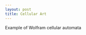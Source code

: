 ```yaml
---
layout: post
title: Cellular Art
---
```

Example of Wolfram cellular automata
<!--.style.offsetHeight = 0-->



<div markdown="0">
<head>
  <style>
    .automata {
        
    }
    .row div {
        height: 44px;
        display: inline-block;
        
        width: 44px;
        offset: 0 !important;
    }
    .row div.active { /* создаем класс для активных клеток*/
      background-color: #8B7E66;
    }
    .row div.inactive { /* создаем класс для НЕ-активных клеток*/
      background-color: #8B3626;
    }
  </style>
</head>
<body>
  <div class="automata" style="padding=0; margin=0; offset=0">
    <div class="row"></div>
  </div>
  <script>
    function randomBinary() {
      let max = 1
      let min = 0
      return Math.floor(
        Math.random() * (max - min + 1)
      )
    }
    for (let i = 0; i < 101; i++) {
      let div = document.createElement('div')
      document.querySelector('.row').appendChild(div)
    }
    function randomizeRow(rowDiv) {
      for (let i = 0; i < rowDiv.childNodes.length; i++) {
        let div = rowDiv.childNodes[i]
        div.classList
          .add(randomBinary() ? 'active' : 'inactive')
      }
    }
    randomizeRow(document.querySelector('.row'))
    function duplicateRow() {
      let allRows = document.querySelectorAll('.row')
      let lastRow = allRows[allRows.length - 1]
      let clone = lastRow.cloneNode(true)
      document
      .querySelector('.automata')
      .appendChild(clone)
    processRow(clone, lastRow)
    }
    function processRow(rowDiv, parentRowDiv) {
      for (let i = 0; i < rowDiv.childNodes.length; i++) {
        let target = rowDiv.childNodes[i]
        let prevSelf = parentRowDiv.childNodes[i]
        let leftSibling =
          prevSelf.previousElementSibling ||
            parentRowDiv.childNodes[
              parentRowDiv.childNodes.length - 1]
        let rightSibling =
          prevSelf.nextElementSibling ||
            parentRowDiv.childNodes[0]
            // первое правило
            let toggleClass = setActiveIfMatchesRule // вспомогательная функция добавляющая
                          // все аргумены, чтобы вызывать только rule
              .bind(
                null,
                target,
                leftSibling,
                prevSelf,
                rightSibling
              )
            toggleClass([1, 1, 1], false)
            toggleClass([1, 1, 0], true)
            toggleClass([1, 0, 1], false)
            toggleClass([1, 0, 0], false)
            toggleClass([0, 1, 1], true)
            toggleClass([0, 1, 0], false)
            toggleClass([0, 0, 1], false)
            toggleClass([0, 0, 0], true)
        //   if (
        //       isActive(leftSibling) && // проверка первого правила для */
        //       isActive(prevSelf) && // для rule 73 atlas.wolfram.com */
        //       isActive(rightSibling)
        //   ) {
        //     setIsActive(target, false) // изменение состояния целевой(target) ячейки
        // } else if ( // второе правило по аналогии с первым
        //       isActive(leftSibling) &&
        //       isActive(prevSelf) &&
        //       !isActive(rightSibling)
        //   ) {
        //     setIsActive(target, true) // changing target state to active
        // } else if (
        //       isActive(leftSibling) &&
        //       !isActive(prevSelf) &&
        //       isActive(rightSibling)
        //   ) {
        //     setIsActive(target, false)
        //   }
      }
    }
    // рефакторинг_ФП)) напишем функцию, которая берет аргументами
    // ячейки и правило в виде бинарного массива
    function setActiveIfMatchesRule(target,
      leftSibling,
      prevSelf,
      rightSibling,
      rule,
      ruleValue
    ) {
      let matchesRule =
        state(leftSibling) === rule[0] &&
        state(prevSelf) === rule[1] &&
        state(rightSibling) == rule[2]
      if(matchesRule)
          setIsActive(target, ruleValue)
    }
    function state(cellDiv) {
      return cellDiv.classList.contains('active') ? 1 : 0 // в зависимости от состояния возвращает 1 или 0
    }
    function setIsActive(cellDiv, isActive) {
      if (!!isActive) {
        cellDiv.classList.remove('inactive')
        cellDiv.classList.add('active')
      } else {
        cellDiv.classList.remove('active')
        cellDiv.classList.add('inactive')
      }
    }
    // сделаем заполнение страницы копией ряда с рандомом
    setInterval(duplicateRow, 100)
    //duplicateRow(600)
  </script>
</body>
</div>